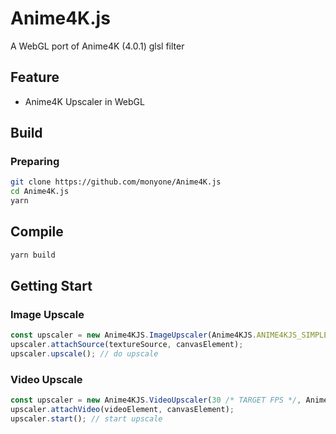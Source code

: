 # Anime4K.js

A WebGL port of Anime4K (4.0.1) glsl filter

## Feature

* Anime4K Upscaler in WebGL

## Build
### Preparing

```sh
git clone https://github.com/monyone/Anime4K.js
cd Anime4K.js
yarn
```

## Compile

```sh
yarn build
```

## Getting Start

### Image Upscale

```javascript
const upscaler = new Anime4KJS.ImageUpscaler(Anime4KJS.ANIME4KJS_SIMPLE_M_2X /* PROFILE */);
upscaler.attachSource(textureSource, canvasElement);
upscaler.upscale(); // do upscale
```

### Video Upscale

```javascript
const upscaler = new Anime4KJS.VideoUpscaler(30 /* TARGET FPS */, Anime4KJS.ANIME4KJS_SIMPLE_M_2X /* PROFILE */);
upscaler.attachVideo(videoElement, canvasElement);
upscaler.start(); // start upscale
```
